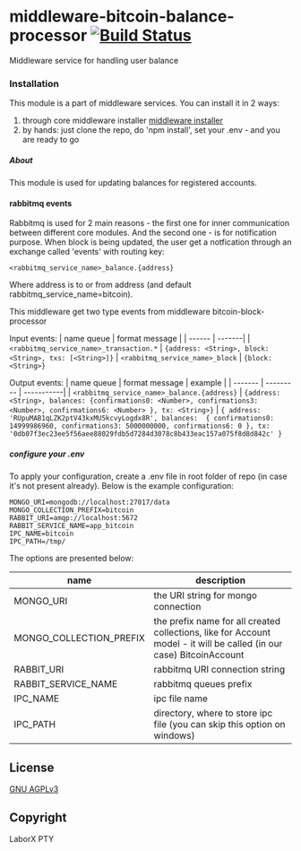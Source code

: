 # middleware-bitcoin-balance-processor [![Build Status](https://travis-ci.org/ChronoBank/middleware-bitcoin-balance-processor.svg?branch=master)](https://travis-ci.org/ChronoBank/middleware-bitcoin-balance-processor)

Middleware service for handling user balance

### Installation

This module is a part of middleware services. You can install it in 2 ways:

1) through core middleware installer  [middleware installer](https://github.com/ChronoBank/middleware-bitcoin)
2) by hands: just clone the repo, do 'npm install', set your .env - and you are ready to go

##### About
This module is used for updating balances for registered accounts.


#### rabbitmq events

Rabbitmq is used for 2 main reasons - the first one for inner communication between different core modules. And the second one - is for notification purpose. When block is being updated, the user get a notfication through an exchange called 'events' with routing key:

```
<rabbitmq_service_name>_balance.{address}
```
Where address is to or from address (and default rabbitmq_service_name=bitcoin).

This middleware get two type events from middleware bitcoin-block-processor

Input events:
| name queue | format message |
| ------ | -------| 
| ``` <rabbitmq_service_name>_transaction.* ``` | ``` {address: <String>, block: <String>, txs: [<String>]} ```
| ``` <rabbitmq_service_name>_block ``` | ``` {block: <String>} ```

Output events:
| name queue | format message | example |
| ------- | --------- | -----------|
| ``` <rabbitmq_service_name>_balance.{address} ``` | ``` {address: <String>, balances: {confirmations0: <Number>, confirmations3: <Number>, confirmations6: <Number> }, tx: <String>} ``` | ``` { address: 'RUpuMAB1qLZK2ptV43kxMU5kcvyLogdx8R', balances: 
   { confirmations0: 14999986960,
     confirmations3: 5000000000,
     confirmations6: 0 },
  tx: '0db07f3ec23ee5f56aee88029fdb5d7284d3078c8b433eac157a075f8d8d842c' } ```



##### сonfigure your .env

To apply your configuration, create a .env file in root folder of repo (in case it's not present already).
Below is the example configuration:

```
MONGO_URI=mongodb://localhost:27017/data
MONGO_COLLECTION_PREFIX=bitcoin
RABBIT_URI=amqp://localhost:5672
RABBIT_SERVICE_NAME=app_bitcoin
IPC_NAME=bitcoin
IPC_PATH=/tmp/
```

The options are presented below:

| name | description|
| ------ | ------ |
| MONGO_URI   | the URI string for mongo connection
| MONGO_COLLECTION_PREFIX   | the prefix name for all created collections, like for Account model - it will be called (in our case) BitcoinAccount
| RABBIT_URI   | rabbitmq URI connection string
| RABBIT_SERVICE_NAME   | rabbitmq queues prefix
| IPC_NAME   | ipc file name
| IPC_PATH   | directory, where to store ipc file (you can skip this option on windows)

License
----
 [GNU AGPLv3](LICENSE)

Copyright
----
LaborX PTY